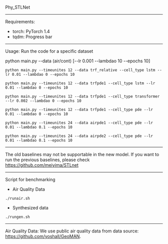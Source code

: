 Phy_STLNet

------------------------------------
Requirements:
- torch: PyTorch 1.4
- tqdm: Progress bar

------------------------------------
Usage:
Run the code for a specific dataset

python main.py --data (air/cont) [--lr 0.001 --lambdao 10 --epochs 10]


```python main.py --timeunites 12 --data trf_relative --cell_type lstm --lr 0.01 --lambdao 0 --epochs 10``` 

```python main.py --timeunites 12 --data trfpde1 --cell_type lstm --lr 0.01 --lambdao 0 --epochs 10``` 

```python main.py --timeunites 12 --data trfpde1 --cell_type transformer --lr 0.002 --lambdao 0 --epochs 10``` 

```python main.py --timeunites 12 --data trfpde1 --cell_type pde --lr 0.01 --lambdao 0 --epochs 10``` 

```python main.py --timeunites 24 --data airpde1 --cell_type pde --lr 0.01 --lambdao 0.1 --epochs 10``` 

```python main.py --timeunites 24 --data airpde2 --cell_type pde --lr 0.01 --lambdao 0.1 --epochs 10``` 


------------------------------------

The old baselines may not be supportable in the new model. If you want to run the previous baselines, please check https://github.com/meiyima/STLnet

------------------------------------

Script for benchmarking
- Air Quality Data
```
./runair.sh
```
- Synthesized data
```
./rungen.sh
```

-------------------------------------
Air Quality Data:
We use public air quality data from data source: https://github.com/yoshall/GeoMAN.
